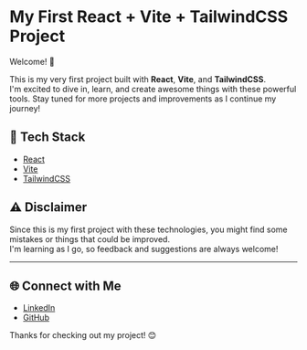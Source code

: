 # My First React + Vite + TailwindCSS Project

Welcome! 👋

This is my very first project built with **React**, **Vite**, and **TailwindCSS**.  
I'm excited to dive in, learn, and create awesome things with these powerful tools. Stay tuned for more projects and improvements as I continue my journey!

## 🚀 Tech Stack

- [React](https://react.dev/)
- [Vite](https://vitejs.dev/)
- [TailwindCSS](https://tailwindcss.com/)

## ⚠️ Disclaimer

Since this is my first project with these technologies, you might find some mistakes or things that could be improved.  
I'm learning as I go, so feedback and suggestions are always welcome!

---

## 🌐 Connect with Me

- [LinkedIn](https://www.linkedin.com/in/matei-mihai-ghisoiu/)  
- [GitHub](https://github.com/MateiMihaiG)

Thanks for checking out my project! 😊